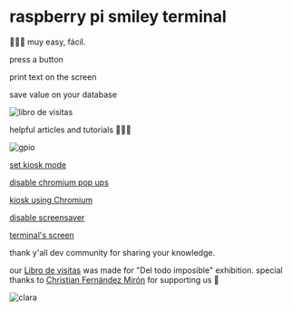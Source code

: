 
# raspberry pi smiley terminal 

👩🏻‍💻  muy easy, fácil. 

press a button

print text on the screen

save value on your database


![libro de visitas](https://pbs.twimg.com/media/EhX156UWAAEN2jb.jpg)

helpful articles and tutorials 💓💓💓

![gpio](https://i.postimg.cc/NFNpd916/Captura-de-pantalla-2020-12-19-a-las-17-35-24.png)

[set kiosk mode](https://www.danpurdy.co.uk/web-development/raspberry-pi-kiosk-screen-tutorial/)

[disable chromium pop ups](https://www.raspberrypi.org/forums/viewtopic.php?t=233502)

[kiosk using Chromium](https://pimylifeup.com/raspberry-pi-kiosk/)

[disable screensaver](https://www.etcwiki.org/wiki/Disable_screensaver_and_screen_blanking_Raspberry_Pi)

[terminal's screen](https://wiki.52pi.com/index.php/7-Inch-1024x600_Display_Kit_(without_Touch_Screen)_SKU:Z-0051)

thank y'all dev community for sharing your knowledge.

our [Libro de visitas](https://www.desmusea.com/librodevisitas) was made for "Del todo imposible" exhibition. special thanks to [Christian Fernández Mirón](http://www.fernandezmiron.com/) for supporting us 💓

![clara](https://images.squarespace-cdn.com/content/v1/5af169974611a0bf8c125561/1599686351603-V5TB1020N0ZECLGWXMED/ke17ZwdGBToddI8pDm48kJ1oJoOIxBAgRD2ClXVCmKFZw-zPPgdn4jUwVcJE1ZvWQUxwkmyExglNqGp0IvTJZUJFbgE-7XRK3dMEBRBhUpxBw7VlGKDQO2xTcc51Yv6DahHgScLwHgvMZoEtbzk_9vMJY_JknNFgVzVQ2g0FD_s/gif_Del+todo.gif?format=1000w)
